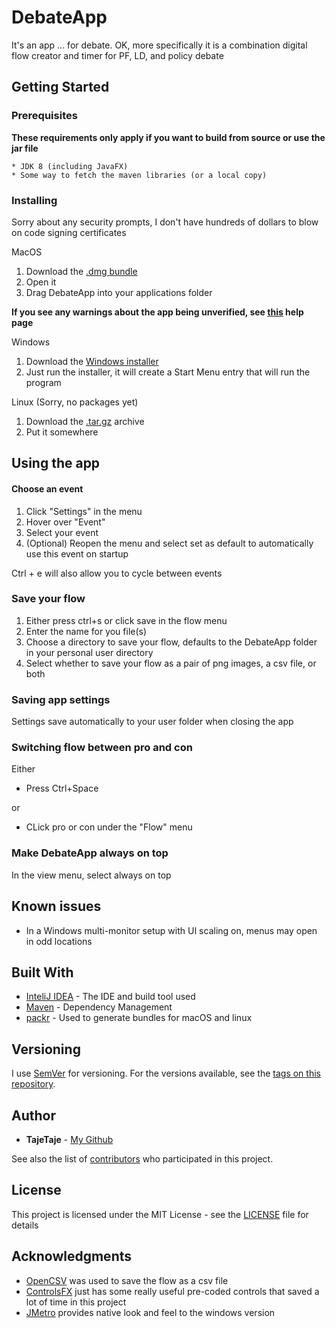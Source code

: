 # DebateApp

It's an app ... for debate. OK, more specifically it is a combination digital flow creator and timer for PF, LD, and policy debate

## Getting Started

### Prerequisites

**These requirements only apply if you want to build from source or use the jar file**

```
* JDK 8 (including JavaFX)
* Some way to fetch the maven libraries (or a local copy)
```

### Installing
Sorry about any security prompts, I don't have hundreds of dollars to blow on code signing certificates

MacOS
1. Download the [.dmg bundle](https://github.com/tajetaje/DebateApp/releases/latest)
2. Open it
3. Drag DebateApp into your applications folder

**If you see any warnings about the app being unverified, see [this](https://support.apple.com/guide/mac-help/open-a-mac-app-from-an-unidentified-developer-mh40616/mac) help page**

Windows
1. Download the [Windows installer](https://github.com/tajetaje/DebateApp/releases/latest)
2. Just run the installer, it will create a Start Menu entry that will run the program

Linux (Sorry, no packages yet)
1. Download the [.tar.gz](https://github.com/tajetaje/DebateApp/releases/latest) archive
2. Put it somewhere

## Using the app
#### Choose an event
1. Click "Settings" in the menu
2. Hover over "Event"
3. Select your event
4. (Optional) Reopen the menu and select set as default to automatically use this event on startup

Ctrl + e will also allow you to cycle between events

### Save your flow
1. Either press ctrl+s or click save in the flow menu
2. Enter the name for you file(s)
3. Choose a directory to save your flow, defaults to the DebateApp folder in your personal user directory
4. Select whether to save your flow as a pair of png images, a csv file, or both

### Saving app settings
Settings save automatically to your user folder when closing the app

### Switching flow between pro and con
Either
 * Press Ctrl+Space
 
or

 * CLick pro or con under the "Flow" menu

### Make DebateApp always on top
In the view menu, select always on top

## Known issues
 * In a Windows multi-monitor setup with UI scaling on, menus may open in odd locations

## Built With

* [InteliJ IDEA](https://www.jetbrains.com/idea/) - The IDE and build tool used
* [Maven](https://maven.apache.org/) - Dependency Management
* [packr](https://github.com/libgdx/packr) - Used to generate bundles for macOS and linux

## Versioning

I use [SemVer](http://semver.org/) for versioning. For the versions available, see the [tags on this repository](https://github.com/tajetaje/DebateApp/tags). 

## Author

* **TajeTaje** - [My Github](https://github.com/tajetaje)

See also the list of [contributors](https://github.com/your/project/contributors) who participated in this project.

## License

This project is licensed under the MIT License - see the [LICENSE](LICENSE) file for details

## Acknowledgments

* [OpenCSV](http://opencsv.sourceforge.net/) was used to save the flow as a csv file
* [ControlsFX](https://github.com/controlsfx/controlsfx) just has some really useful pre-coded controls that saved a lot of time in this project
* [JMetro](https://www.pixelduke.com/java-javafx-theme-jmetro/) provides native look and feel to the windows version
